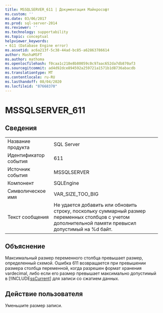```yaml
---
title: MSSQLSERVER_611 | Документация Майкрософт
ms.custom: ''
ms.date: 03/06/2017
ms.prod: sql-server-2014
ms.reviewer: ''
ms.technology: supportability
ms.topic: conceptual
helpviewer_keywords:
- 611 (Database Engine error)
ms.assetid: ac6a213f-5c38-44ad-bc85-a62863786614
author: MashaMSFT
ms.author: mathoma
ms.openlocfilehash: f0caa1c218e8b80059c0c97aac652da7db870af3
ms.sourcegitcommit: ad4d92dce894592a259721a1571b1d8736abacdb
ms.translationtype: MT
ms.contentlocale: ru-RU
ms.lasthandoff: 08/04/2020
ms.locfileid: "87668370"
---
```

# <a name="mssqlserver_611"></a>MSSQLSERVER_611
    
## <a name="details"></a>Сведения  
  
|||  
|-|-|  
|Название продукта|SQL Server|  
|Идентификатор события|611|  
|Источник события|MSSQLSERVER|  
|Компонент|SQLEngine|  
|Символическое имя|VAR_SIZE_TOO_BIG|  
|Текст сообщения|Не удается добавить или обновить строку, поскольку суммарный размер переменных столбцов с учетом дополнительной памяти превысил допустимый на %d байт.|  
  
## <a name="explanation"></a>Объяснение  
 Максимальный размер переменного столбца превышает размер, определенный схемой. Ошибка 611 возвращается при превышении размера столбца переменной, когда разрешен формат хранения vardecimal, либо если его размер превышает максимально допустимый в [!INCLUDE[ssCurrent](../../includes/sscurrent-md.md)] для записи со сжатием данных.  
  
## <a name="user-action"></a>Действие пользователя  
 Уменьшите размер записи.  
  
  
